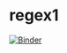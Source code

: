 # regex1

[![Binder](https://mybinder.org/badge_logo.svg)](https://mybinder.org/v2/gh/draves15/regex1.git/HEAD)
